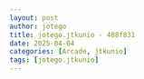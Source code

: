 ```yaml
---
layout: post
author: jotego
title: jotego.jtkunio - 408f831
date: 2025-04-04
categories: [Arcade, jtkunio]
tags: [jotego.jtkunio]
---
```



